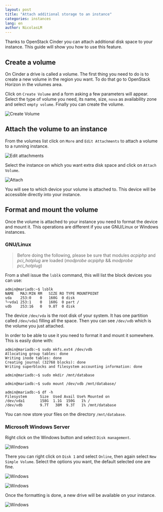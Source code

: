 ```yaml
---
layout: post
title: "Attach additional storage to an instance"
categories: instances
lang: en
author: NicolasLM
---
```


Thanks to OpenStack Cinder you can attach additional disk space to your 
instance. This guide will show you how to use this feature.

Create a volume
---------------

On Cinder a drive is called a volume. The first thing you need to do is to 
create a new volume in the region you want. To do that go to OpenStack Horizon 
in the volumes area.

Click on `Create Volume` and a form asking a few parameters will appear. Select 
the type of volume you need, its name, size, `nova` as availability zone and 
select `empty volume`. Finally you can create the volume.

![Create Volume](/kb/images/2015-01-29-attach-volume/create.png)

Attach the volume to an instance
--------------------------------

From the volumes list click on `More` and `Edit Attachments` to attach a volume 
to a running instance.

![Edit attachments](/kb/images/2015-01-29-attach-volume/edit-attachments.png)

Select the instance on which you want extra disk space and click on `Attach 
Volume`.

![Attach](/kb/images/2015-01-29-attach-volume/attach.png)

You will see to which device your volume is attached to. This device will be 
accessible directly into your instance.

Format and mount the volume
---------------------------

Once the volume is attached to your instance you need to format the device and 
mount it. This operations are different if you use GNU/Linux or Windows 
instances.

### GNU/Linux

> Before doing the following, please be sure that modules *acpiphp* and *pci_hotplug* are loaded (*modprobe acpiphp* && *modprobe pci_hotplug*)

From a shell issue the `lsblk` command, this will list the block devices you 
can use:

```
admin@mariadb:~$ lsblk
NAME   MAJ:MIN RM   SIZE RO TYPE MOUNTPOINT
vda    253:0    0   160G  0 disk
└─vda1 253:1    0   160G  0 part /
vdb    253:16   0   9.8T  0 disk
```

The device `/dev/vda` is the root disk of your system. It has one partition 
called `/dev/vda1` filling all the space. Then you can see `/dev/vdb` which is 
the volume you just attached.

In order to be able to use it you need to format it and mount it somewhere.  
This is easily done with:

```
admin@mariadb:~$ sudo mkfs.ext4 /dev/vdb
Allocating group tables: done
Writing inode tables: done
Creating journal (32768 blocks): done
Writing superblocks and filesystem accounting information: done

admin@mariadb:~$ sudo mkdir /mnt/database

admin@mariadb:~$ sudo mount /dev/vdb /mnt/database/

admin@mariadb:~$ df -h
Filesystem      Size  Used Avail Use% Mounted on
/dev/vda1       158G  1.1G  150G   1% /
/dev/vdb        9.7T   38M  9.3T   1% /mnt/database
```

You can now store your files on the directory `/mnt/database`.

### Microsoft Windows Server

Right click on the Windows button and select `Disk management`.

![Windows](/kb/images/2015-01-29-attach-volume/windows-disk-management.png)

There you can right click on `Disk 1` and select `Online`, then again select 
`New Simple Volume`. Select the options you want, the default selected one are 
fine.

![Windows](/kb/images/2015-01-29-attach-volume/windows-online.png)

![Windows](/kb/images/2015-01-29-attach-volume/windows-new.png)

Once the formatting is done, a new drive will be available on your instance.

![Windows](/kb/images/2015-01-29-attach-volume/windows-drives.png)


